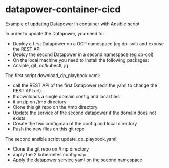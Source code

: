 # datapower-container-cicd
Example of updating Datapower in container with Ansible script

In order to update the Datapower, you need to:

* Deploy a first Datapower on a OCP namespace (eg dp-svil) and expose the REST API
* Deploy the second Datapower in a second namespace (eg dp-col)
* On the local machine you need to install the following packages:
* Ansible, git, oc/kubectl, jq

The first script download_dp_playbook.yaml:
* call the REST API of the first Datapower (edit the yaml to change the REST API url).
* It downloads a single domain config and local files
* it unzip on /tmp directory
* Clone this git repo on the /tmp directory
* Update the service of the second datapower if the domain does not exists
* Create the two configmap of the config and local directory
* Push the new files on this git repo

The second ansible script update_dp_playbook.yaml:
* Clone the git repo on /tmp directory
* apply the 2 kubernetes configmap
* Apply the  datapower service yaml  on the second namespace


